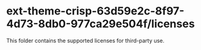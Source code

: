 # ext-theme-crisp-63d59e2c-8f97-4d73-8db0-977ca29e504f/licenses

This folder contains the supported licenses for third-party use.
